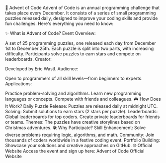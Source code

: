 🎄 Advent of Code
Advent of Code is an annual programming challenge that takes place every December. It consists of a series of small programming puzzles released daily, designed to improve your coding skills and provide fun challenges. Here's everything you need to know:

✨ What is Advent of Code?
Event Overview:

A set of 25 programming puzzles, one released each day from December 1st to December 25th.
Each puzzle is split into two parts, with increasing difficulty.
Participants solve puzzles to earn stars and compete on leaderboards.
Creator:

Developed by Eric Wastl.
Audience:

Open to programmers of all skill levels—from beginners to experts.
Applications:

Practice problem-solving and algorithms.
Learn new programming languages or concepts.
Compete with friends and colleagues.
🎮 How Does It Work?
Daily Puzzle Release:
Puzzles are released daily at midnight UTC.
Solving:
Submit solutions to earn stars (2 stars per puzzle).
Leaderboards:
Global leaderboards for top coders.
Create private leaderboards for friends or teams.
Themes:
The puzzles have creative storylines based on Christmas adventures.
🛠️ Why Participate?
Skill Enhancement:
Solve diverse problems requiring logic, algorithms, and math.
Community:
Join thousands of coders worldwide in a festive coding event.
Portfolio Building:
Showcase your solutions and creative approaches on GitHub.
🌐 Official Website
Access the event and sign up here: Advent of Code Official Website
